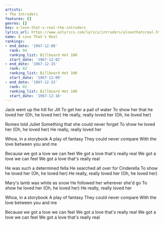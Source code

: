 ```yaml
---
artists:
- The Intruders
features: []
genres: []
key: a-love-that-s-real-the-intruders
lyrics_url: https://www.azlyrics.com/lyrics/intruders/alovethatsreal.html
name: A Love That's Real
rankings:
- end_date: '1967-12-08'
  rank: 94
  ranking_list: Billboard Hot 100
  start_date: '1967-12-02'
- end_date: '1967-12-15'
  rank: 82
  ranking_list: Billboard Hot 100
  start_date: '1967-12-09'
- end_date: '1967-12-22'
  rank: 82
  ranking_list: Billboard Hot 100
  start_date: '1967-12-16'
---
```


Jack went up the hill for Jill
To get her a pail of water
To show her that he loved her
(Oh, he loved her)
He really, really loved her
(Oh, he loved her)

Romeo told Juliet
Something that she could never forget
To show he loved her
(Oh, he loved her)
He really, really loved her

Whoa, in a storybook
A play of fantasy
They could never compare
With the love between you and me

Because we got a love we can feel
We got a love that's really real
We got a love we can feel
We got a love that's really real

He was such a determined fella
He searched all over for Cinderella
To show he loved her
(Oh, he loved her)
He really, really loved her
(Oh, he loved her)

Mary's lamb was white as snow
He followed her wherever she'd go
To show he loved her
(Oh, he loved her)
He really, really loved her

Whoa, in a storybook
A play of fantasy
They could never compare
With the love between you and me

Because we got a love we can feel
We got a love that's really real
We got a love we can feel
We got a love that's really real



